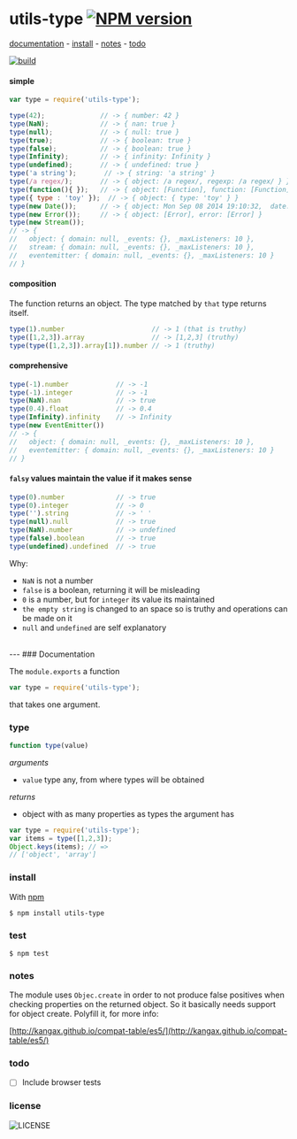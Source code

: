 # utils-type [![NPM version][badge-version]][x-npm]

[documentation](#documentation) -
[install](#install) -
[notes](#notes) -
[todo](#todo)

[![build][badge-build]][x-travis]

#### simple

```js
var type = require('utils-type');

type(42);              // -> { number: 42 }
type(NaN);             // -> { nan: true }
type(null);            // -> { null: true }
type(true);            // -> { boolean: true }
type(false);           // -> { boolean: true }
type(Infinity);        // -> { infinity: Infinity }
type(undefined);       // -> { undefined: true }
type('a string');       // -> { string: 'a string' }
type(/a regex/);       // -> { object: /a regex/, regexp: /a regex/ } }
type(function(){ });   // -> { object: [Function], function: [Function] }
type({ type : 'toy' });  // -> { object: { type: 'toy' } }
type(new Date());      // -> { object: Mon Sep 08 2014 19:10:32,  date: Mon Sep 08 2014 19:10:32 GMT+0200 (CEST) }
type(new Error());     // -> { object: [Error], error: [Error] }
type(new Stream());
// -> {
//   object: { domain: null, _events: {}, _maxListeners: 10 },
//   stream: { domain: null, _events: {}, _maxListeners: 10 },
//   eventemitter: { domain: null, _events: {}, _maxListeners: 10 }
// }
```

#### composition

The function returns an object. The type matched by `that` type returns itself.

```js
type(1).number                      // -> 1 (that is truthy)
type([1,2,3]).array                 // -> [1,2,3] (truthy)
type(type([1,2,3]).array[1]).number // -> 1 (truthy)
```

#### comprehensive

```js
type(-1).number            // -> -1
type(-1).integer           // -> -1
type(NaN).nan              // -> true
type(0.4).float            // -> 0.4
type(Infinity).infinity    // -> Infinity
type(new EventEmitter())
// -> {
//   object: { domain: null, _events: {}, _maxListeners: 10 },
//   eventemitter: { domain: null, _events: {}, _maxListeners: 10 }
// }
```

#### `falsy` values maintain the value if it makes sense

```js
type(0).number             // -> true
type(0).integer            // -> 0
type('').string            // -> ' '
type(null).null            // -> true
type(NaN).number           // -> undefined
type(false).boolean        // -> true
type(undefined).undefined  // -> true
```

Why:
- `NaN` is not a number
- `false` is a boolean, returning it will be misleading
- `0` is a number, but for `integer` its value its maintained
- `the empty string` is changed to an space so is truthy and operations can be made on it
- `null` and `undefined` are self explanatory

<br>
---
### Documentation

The `module.exports` a function

```js
var type = require('utils-type');
```

that takes one argument.

### type
```js
function type(value)
```

_arguments_
 - `value` type any, from where types will be obtained

_returns_
 - object with as many properties as types the argument has

```js
var type = require('utils-type');
var items = type([1,2,3]);
Object.keys(items); // =>
// ['object', 'array']
```

### install

With [npm][x-npm]

    $ npm install utils-type

### test

    $ npm test

### notes

The module uses `Objec.create` in order to not produce false positives when checking properties on the returned object. So it basically needs support for object create. Polyfill it, for more info:

[http://kangax.github.io/compat-table/es5/](http://kangax.github.io/compat-table/es5/)

### todo

 - [ ] Include browser tests

### license

![LICENSE](http://img.shields.io/npm/l/utils-type.svg?style=flat-square)

[x-npm]: https://npmjs.org/package/utils-type
[x-travis]: https://travis-ci.org/stringparser/utils-type/builds
[badge-build]: https://travis-ci.org/stringparser/utils-type.svg?branch=master
[badge-version]: http://img.shields.io/npm/v/utils-type.svg?style=flat-square
